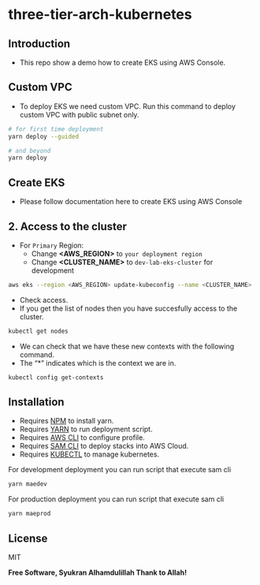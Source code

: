 # three-tier-arch-kubernetes

## Introduction 
- This repo show a demo how to create EKS using AWS Console.

## Custom VPC
- To deploy EKS we need custom VPC. Run this command to deploy custom VPC with public subnet only.
```sh
# for first time deployment
yarn deploy --guided

# and beyond
yarn deploy
```

## Create EKS
- Please follow documentation here to create EKS using AWS Console


## **2. Access to the cluster**
- For `Primary` Region: 
  - Change **<AWS_REGION>** to `your deployment region`
  - Change **<CLUSTER_NAME>** to `dev-lab-eks-cluster` for development
  
```sh
aws eks --region <AWS_REGION> update-kubeconfig --name <CLUSTER_NAME>
```
- Check access.
- If you get the list of nodes then you have succesfully access to the cluster.
```sh
kubectl get nodes
```

- We can check that we have these new contexts with the following command.
- The “*” indicates which is the context we are in.
```sh
kubectl config get-contexts
```

<!-- ## Architecture for This Demo
- Feel free to add or remove which VPC components to suit current use case.
- ![alt text](./images/eksArchitecture.png) -->

## Installation
- Requires [NPM][node.js] to install yarn.
- Requires [YARN][Yarn] to run deployment script.
- Requires [AWS CLI][AWS CLI] to configure profile.
- Requires [SAM CLI][SAM CLI] to deploy stacks into AWS Cloud.
- Requires [KUBECTL][Kubectl] to manage kubernetes.

For development deployment you can run script that execute sam cli
```sh
yarn maedev
```
For production deployment you can run script that execute sam cli
```sh
yarn maeprod
```



## License

MIT

**Free Software, Syukran Alhamdulillah Thank to Allah!**

   [node.js]: <http://nodejs.org>
   [SAM CLI]: <https://docs.aws.amazon.com/serverless-application-model/latest/developerguide/serverless-sam-cli-install.html>
   [AWS CLI]: <https://docs.aws.amazon.com/cli/latest/userguide/install-cliv2.html>
   [Kubectl]: <https://kubernetes.io/docs/tasks/tools/>
   [Kubectl Command]: <https://kubernetes.io/docs/reference/kubectl/kubectl/>
   [Yarn]: <https://classic.yarnpkg.com/lang/en/docs/install/#mac-stable>
   [Websocketking]: <https://websocketking.com/>
